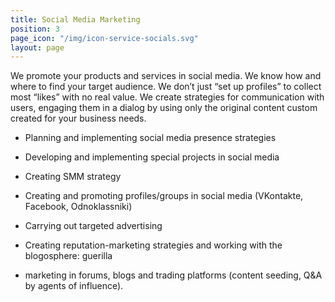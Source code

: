 ```yaml
---
title: Social Media Marketing
position: 3
page_icon: "/img/icon-service-socials.svg"
layout: page
---
```


We promote your products and services in social media. We know how and where to find your target audience. We don’t just “set up profiles” to collect most “likes” with no real value. We create strategies for communication with users, engaging them in a dialog by using only the original content custom created for your business needs.

* Planning and implementing social media presence strategies

* Developing and implementing special projects in social media

* Creating SMM strategy

* Creating and promoting profiles/groups in social media (VKontakte, Facebook, Odnoklassniki)

* Carrying out targeted advertising

* Creating reputation-marketing strategies and working with the blogosphere: guerilla

* marketing in forums, blogs and trading platforms (content seeding, Q&A by agents of influence).